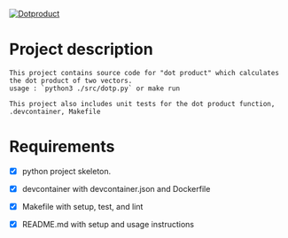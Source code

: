 [![Dotproduct](https://github.com/nogibjj/skye-assignment-1/actions/workflows/action.yml/badge.svg)](https://github.com/nogibjj/skye-assignment-1/actions/workflows/action.yml)

# Project description
    This project contains source code for "dot product" which calculates the dot product of two vectors.
    usage : `python3 ./src/dotp.py` or make run

    This project also includes unit tests for the dot product function, .devcontainer, Makefile

# Requirements

- [x] python project skeleton.
- [x] devcontainer with devcontainer.json and Dockerfile
- [x] Makefile with setup, test, and lint
- [x] README.md with setup and usage instructions

